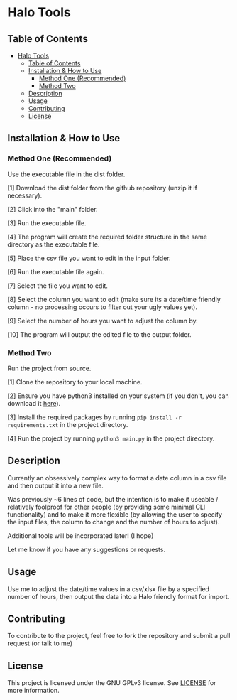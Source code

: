 # Halo Tools

## Table of Contents

- [Halo Tools](#halo-tools)
  - [Table of Contents](#table-of-contents)
  - [Installation \& How to Use](#installation--how-to-use)
    - [Method One (Recommended)](#method-one-recommended)
    - [Method Two](#method-two)
  - [Description](#description)
  - [Usage](#usage)
  - [Contributing](#contributing)
  - [License](#license)


## Installation & How to Use

### Method One (Recommended)
Use the executable file in the dist folder. 

[1] Download the dist folder from the github repository (unzip it if necessary).

[2] Click into the "main" folder.

[3] Run the executable file.

[4] The program will create the required folder structure in the same directory as the executable file.

[5] Place the csv file you want to edit in the input folder.

[6] Run the executable file again.

[7] Select the file you want to edit.

[8] Select the column you want to edit (make sure its a date/time friendly column - no processing occurs to filter out your ugly values yet).

[9] Select the number of hours you want to adjust the column by.

[10] The program will output the edited file to the output folder.

### Method Two
Run the project from source. 

[1] Clone the repository to your local machine.

[2] Ensure you have python3 installed on your system (if you don't, you can download it [here](https://www.python.org/downloads/)).

[3] Install the required packages by running `pip install -r requirements.txt` in the project directory.

[4] Run the project by running `python3 main.py` in the project directory.


## Description
Currently an obsessively complex way to format a date column in a csv file and then output it into a new file.

Was previously ~6 lines of code, but the intention is to make it useable / relatively foolproof for other people (by providing some minimal CLI functionality) and to make it more flexible (by allowing the user to specify the input files, the column to change and the number of hours to adjust).

Additional tools will be incorporated later! (I hope)

Let me know if you have any suggestions or requests.

## Usage

Use me to adjust the date/time values in a csv/xlsx file by a specified number of hours, then output the data into a Halo friendly format for import.

## Contributing

To contribute to the project, feel free to fork the repository and submit a pull request (or talk to me)

## License

This project is licensed under the GNU GPLv3 license. See [LICENSE](license.md) for more information.